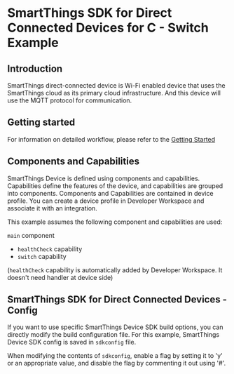 # SmartThings SDK for Direct Connected Devices for C - Switch Example

## Introduction

SmartThings direct-connected device is Wi-Fi enabled device that uses the SmartThings cloud as its primary cloud infrastructure. And this device will use the MQTT protocol for communication.

## Getting started

For information on detailed workflow, please refer to the [Getting Started](https://github.com/SmartThingsCommunity/st-device-sdk-c-ref/blob/master/doc/getting_started.md)

## Components and Capabilities

SmartThings Device is defined using components and capabilities. Capabilities define the features of the device, and capabilities are grouped into components.
Components and Capabilities are contained in device profile. You can create a device profile in Developer Workspace and associate it with an integration.

This example assumes the following component and capabilities are used:

`main` component
- `healthCheck` capability
- `switch` capability

(`healthCheck` capability is automatically added by Developer Workspace. It doesn't need handler at device side)

## SmartThings SDK for Direct Connected Devices - Config
If you want to use specific SmartThings Device SDK build options, you can directly modify the build configuration file. For this example, SmartThings Device SDK config is saved in `sdkconfig` file.

When modifying the contents of `sdkconfig`, enable a flag by setting it to 'y' or an appropriate value, and disable the flag by commenting it out using '#'.
